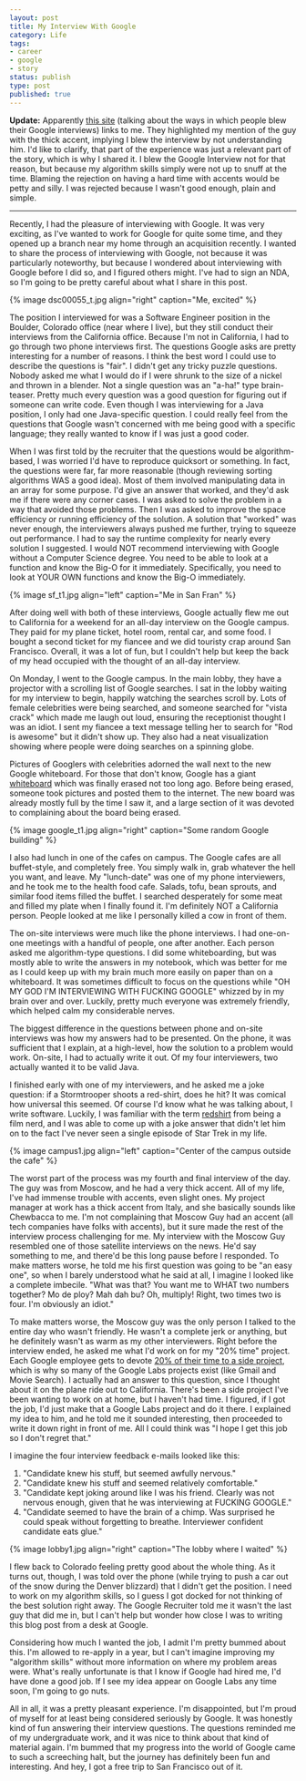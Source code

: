 ```yaml
---
layout: post
title: My Interview With Google
category: Life
tags:
- career
- google
- story
status: publish
type: post
published: true
---
```

**Update:** Apparently [this site](http://www.alleyinsider.com/2008/3/how_i_blew_my_interview_with_google) (talking about the ways in which people blew their Google interviews) links to me.  They highlighted my mention of the guy with the thick accent, implying I blew the interview by not understanding him. I'd like to clarify, that part of the experience was just a relevant part of the story, which is why I shared it.  I blew the Google Interview not for that reason, but because my algorithm skills simply were not up to snuff at the time.  Blaming the rejection on having a hard time with accents would be petty and silly.  I was rejected because I wasn't good enough, plain and simple.

---

Recently, I had the pleasure of interviewing with Google.  It was very exciting, as I've wanted to work for Google for quite some time, and they opened up a branch near my home through an acquisition recently.  I wanted to share the process of interviewing with Google, not because it was particularly noteworthy, but because I wondered about interviewing with Google before I did so, and I figured others might.  I've had to sign an NDA, so I'm going to be pretty careful about what I share in this post.

{% image dsc00055_t.jpg align="right" caption="Me, excited" %}

The position I interviewed for was a Software Engineer position in the Boulder, Colorado office (near where I live), but they still conduct their interviews from the California office.  Because I'm not in California, I had to go through two phone interviews first.  The questions Google asks are pretty interesting for a number of reasons.  I think the best word I could use to describe the questions is "fair".  I didn't get any tricky puzzle questions.  Nobody asked me what I would do if I were shrunk to the size of a nickel and thrown in a blender.  Not a single question was an "a-ha!" type brain-teaser.  Pretty much every question was a good question for figuring out if someone can write code.  Even though I was interviewing for a Java position, I only had one Java-specific question.  I could really feel from the questions that Google wasn't concerned with me being good with a specific language; they really wanted to know if I was just a good coder.

When I was first told by the recruiter that the questions would be algorithm-based, I was worried I'd have to reproduce quicksort or something.  In fact, the questions were far, far more reasonable (though reviewing sorting algorithms WAS a good idea).  Most of them involved manipulating data in an array for some purpose.  I'd give an answer that worked, and they'd ask me if there were any corner cases.  I was asked to solve the problem in a way that avoided those problems.  Then I was asked to improve the space efficiency or running efficiency of the solution.  A solution that "worked" was never enough, the interviewers always pushed me further, trying to squeeze out performance.  I had to say the runtime complexity for nearly every solution I suggested.  I would NOT recommend interviewing with Google without a Computer Science degree.  You need to be able to look at a function and know the Big-O for it immediately. Specifically, you need to look at YOUR OWN functions and know the Big-O immediately.

{% image sf_t1.jpg align="left" caption="Me in San Fran" %}

After doing well with both of these interviews, Google actually flew me out to California for a weekend for an all-day interview on the Google campus.  They paid for my plane ticket, hotel room, rental car, and some food.  I bought a second ticket for my fiancee and we did touristy crap around San Francisco.  Overall, it was a lot of fun, but I couldn't help but keep the back of my head occupied with the thought of an all-day interview.

On Monday, I went to the Google campus.  In the main lobby, they have a projector with a scrolling list of Google searches.  I sat in the lobby waiting for my interview to begin, happily watching the searches scroll by.  Lots of female celebrities were being searched, and someone searched for "vista crack" which made me laugh out loud, ensuring the receptionist thought I was an idiot.  I sent my fiancee a text message telling her to search for "Rod is awesome" but it didn't show up.  They also had a neat visualization showing where people were doing searches on a spinning globe.

Pictures of Googlers with celebrities adorned the wall next to the new Google whiteboard.  For those that don't know, Google has a giant [whiteboard](http://undergoogle.com/tools/GoogleMasterPlanEN.html) which was finally erased not too long ago.  Before being erased, someone took pictures and posted them to the internet.  The new board was already mostly full by the time I saw it, and a large section of it was devoted to complaining about the board being erased.

{% image google_t1.jpg align="right" caption="Some random Google building" %}

I also had lunch in one of the cafes on campus.  The Google cafes are all buffet-style, and completely free.  You simply walk in, grab whatever the hell you want, and leave.  My "lunch-date" was one of my phone interviewers, and he took me to the health food cafe.  Salads, tofu, bean sprouts, and similar food items filled the buffet.  I searched desperately for some meat and filled my plate when I finally found it.  I'm definitely NOT a California person.  People looked at me like I personally killed a cow in front of them.

The on-site interviews were much like the phone interviews.  I had one-on-one meetings with a handful of people, one after another.  Each person asked me algorithm-type questions.  I did some whiteboarding, but was mostly able to write the answers in my notebook, which was better for me as I could keep up with my brain much more easily on paper than on a whiteboard.  It was sometimes difficult to focus on the questions while "OH MY GOD I'M INTERVIEWING WITH FUCKING GOOGLE" whizzed by in my brain over and over.  Luckily, pretty much everyone was extremely friendly, which helped calm my considerable nerves.

The biggest difference in the questions between phone and on-site interviews was how my answers had to be presented.  On the phone, it was sufficient that I explain, at a high-level, how the solution to a problem would work.  On-site, I had to actually write it out.  Of my four interviewers, two actually wanted it to be valid Java.

I finished early with one of my interviewers, and he asked me a joke question: if a Stormtrooper shoots a red-shirt, does he hit?  It was comical how universal this seemed. Of course I'd know what he was talking about, I write software.  Luckily, I was familiar with the term [redshirt](http://en.wikipedia.org/wiki/Redshirt_%28character%29) from being a film nerd, and I was able to come up with a joke answer that didn't let him on to the fact I've never seen a single episode of Star Trek in my life.

{% image campus1.jpg align="left" caption="Center of the campus outside the cafe" %}

The worst part of the process was my fourth and final interview of the day.  The guy was from Moscow, and he had a very thick accent.  All of my life, I've had immense trouble with accents, even slight ones.  My project manager at work has a thick accent from Italy, and she basically sounds like Chewbacca to me.  I'm not complaining that Moscow Guy had an accent (all tech companies have folks with accents), but it sure made the rest of the interview process challenging for me.  My interview with the Moscow Guy resembled one of those satellite interviews on the news.  He'd say something to me, and there'd be this long pause before I responded.  To make matters worse, he told me his first question was going to be "an easy one", so when I barely understood what he said at all, I imagine I looked like a complete imbecile.  "What was that? You want me to WHAT two numbers together? Mo de ploy? Mah dah bu? Oh, multiply!  Right, two times two is four.  I'm obviously an idiot."  

To make matters worse, the Moscow guy was the only person I talked to the entire day who wasn't friendly.  He wasn't a complete jerk or anything, but he definitely wasn't as warm as my other interviewers.  Right before the interview ended, he asked me what I'd work on for my "20% time" project.  Each Google employee gets to devote [20% of their time to a side project](http://www.google.com/support/jobs/bin/static.py?page=about.html), which is why so many of the Google Labs projects exist (like Gmail and Movie Search).  I actually had an answer to this question, since I thought about it on the plane ride out to California.  There's been a side project I've been wanting to work on at home, but I haven't had time.  I figured, if I got the job, I'd just make that a Google Labs project and do it there.  I explained my idea to him, and he told me it sounded interesting, then proceeded to write it down right in front of me.  All I could think was "I hope I get this job so I don't regret that."

I imagine the four interview feedback e-mails looked like this:

 1. "Candidate knew his stuff, but seemed awfully nervous."
 2. "Candidate knew his stuff and seemed relatively comfortable."
 3. "Candidate kept joking around like I was his friend.  Clearly was not nervous enough, given that he was interviewing at FUCKING GOOGLE."
 4. "Candidate seemed to have the brain of a chimp.  Was surprised he could speak without forgetting to breathe.  Interviewer confident candidate eats glue."

{% image lobby1.jpg align="right" caption="The lobby where I waited" %}

I flew back to Colorado feeling pretty good about the whole thing. As it turns out, though, I was told over the phone (while trying to push a car out of the snow during the Denver blizzard) that I didn't get the position.  I need to work on my algorithm skills, so I guess I got docked for not thinking of the best solution right away. The Google Recruiter told me it wasn't the last guy that did me in, but I can't help but wonder how close I was to writing this blog post from a desk at Google.

Considering how much I wanted the job, I admit I'm pretty bummed about this.  I'm allowed to re-apply in a year, but I can't imagine improving my "algorithm skills" without more information on where my problem areas were.  What's really unfortunate is that I know if Google had hired me, I'd have done a good job.  If I see my idea appear on Google Labs any time soon, I'm going to go nuts.

All in all, it was a pretty pleasant experience. I'm disappointed, but I'm proud of myself for at least being considered seriously by Google.  It was honestly kind of fun answering their interview questions.  The questions reminded me of my undergraduate work, and it was nice to think about that kind of material again.  I'm bummed that my progress into the world of Google came to such a screeching halt, but the journey has definitely been fun and interesting.  And hey, I got a free trip to San Francisco out of it.

